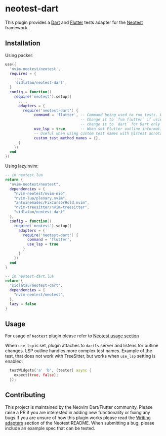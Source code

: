 # neotest-dart

This plugin provides a [Dart](https://dart.dev/) and [Flutter](https://flutter.dev/) tests adapter for the [Neotest](https://github.com/rcarriga/neotest) framework.

## Installation

Using packer:

```lua
use({
  'nvim-neotest/neotest',
  requires = {
    ...,
    'sidlatau/neotest-dart',
  }
  config = function()
    require('neotest').setup({
      ...,
      adapters = {
        require('neotest-dart') {
             command = 'flutter', -- Command being used to run tests. Defaults to `flutter`
                                  -- Change it to `fvm flutter` if using FVM
                                  -- change it to `dart` for Dart only tests
             use_lsp = true,      -- When set Flutter outline information is used when constructing test name.
             -- Useful when using custom test names with @isTest annotation
             custom_test_method_names = {},
      }
    })
  end
})
```

Using lazy.nvim:

```lua
-- in neotest.lua
return {
  "nvim-neotest/neotest",
  dependencies = {
    "nvim-neotest/nvim-nio",
    "nvim-lua/plenary.nvim",
    "antoinemadec/FixCursorHold.nvim",
    "nvim-treesitter/nvim-treesitter",
    "sidlatau/neotest-dart"
  },
  config = function()
    require('neotest').setup({
      adapters = {
        require('neotest-dart') {
          command = 'flutter',
          use_lsp = true
        }
      }
    })
  end
}

-- in neotest-dart.lua
return {
  "sidlatau/neotest-dart",
  dependencies = {
    "nvim-neotest/neotest",
  },
  lazy = false
}
```

## Usage

For usage of `Neotest` plugin please refer to [Neotest usage section](https://github.com/nvim-neotest/neotest#usage)

When `use_lsp` is set, plugin attaches to `dartls` server and listens for outline changes. LSP outline handles more complex test names. Example of the test, that does not work with TreeSitter, but works when `use_lsp` setting is enabled:

```dart
  testWidgets('a' 'b', (tester) async {
    expect(true, false);
  });
```

## Contributing

This project is maintained by the Neovim Dart/Flutter community. Please raise a PR if you are interested in adding new functionality or fixing any bugs
If you are unsure of how this plugin works please read the [Writing adapters](https://github.com/nvim-neotest/neotest#writing-adapters) section of the Neotest README. When submitting a bug, please include an example spec that can be tested.
